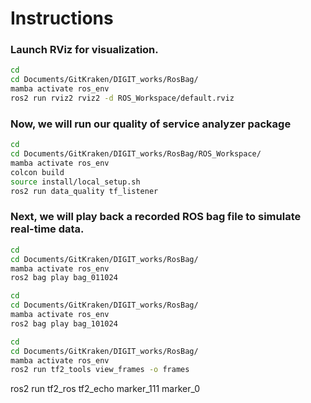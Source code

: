 # Instructions

### Launch RViz for visualization.
``` bash
cd
cd Documents/GitKraken/DIGIT_works/RosBag/
mamba activate ros_env
ros2 run rviz2 rviz2 -d ROS_Workspace/default.rviz
```

### Now, we will run our quality of service analyzer package
``` bash
cd
cd Documents/GitKraken/DIGIT_works/RosBag/ROS_Workspace/
mamba activate ros_env
colcon build
source install/local_setup.sh 
ros2 run data_quality tf_listener
```

### Next, we will play back a recorded ROS bag file to simulate real-time data.
``` bash
cd
cd Documents/GitKraken/DIGIT_works/RosBag/
mamba activate ros_env
ros2 bag play bag_011024
```

``` bash
cd
cd Documents/GitKraken/DIGIT_works/RosBag/
mamba activate ros_env
ros2 bag play bag_101024
```

``` bash
cd
cd Documents/GitKraken/DIGIT_works/RosBag/
mamba activate ros_env
ros2 run tf2_tools view_frames -o frames
```

ros2 run tf2_ros tf2_echo marker_111 marker_0
